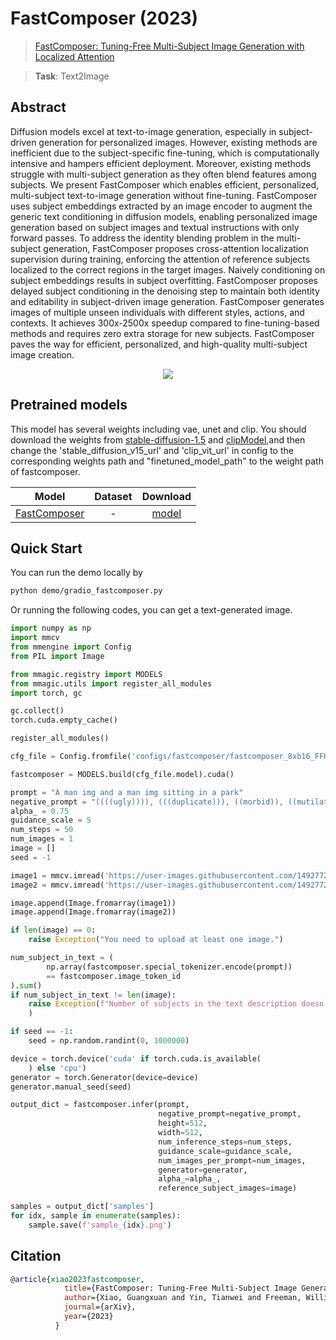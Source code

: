 # FastComposer (2023)

> [FastComposer: Tuning-Free Multi-Subject Image Generation with Localized Attention](https://arxiv.org/abs/2305.10431)

> **Task**: Text2Image

<!-- [ALGORITHM] -->

## Abstract

<!-- [ABSTRACT] -->

Diffusion models excel at text-to-image generation, especially in subject-driven generation for personalized images. However, existing methods are inefficient due to the subject-specific fine-tuning, which is computationally intensive and hampers efficient deployment. Moreover, existing methods struggle with multi-subject generation as they often blend features among subjects. We present FastComposer which enables efficient, personalized, multi-subject text-to-image generation without fine-tuning. FastComposer uses subject embeddings extracted by an image encoder to augment the generic text conditioning in diffusion models, enabling personalized image generation based on subject images and textual instructions with only forward passes. To address the identity blending problem in the multi-subject generation, FastComposer proposes cross-attention localization supervision during training, enforcing the attention of reference subjects localized to the correct regions in the target images. Naively conditioning on subject embeddings results in subject overfitting. FastComposer proposes delayed subject conditioning in the denoising step to maintain both identity and editability in subject-driven image generation. FastComposer generates images of multiple unseen individuals with different styles, actions, and contexts. It achieves 300x-2500x speedup compared to fine-tuning-based methods and requires zero extra storage for new subjects. FastComposer paves the way for efficient, personalized, and high-quality multi-subject image creation.

<!-- [IMAGE] -->

<div align=center>
<img src="https://user-images.githubusercontent.com/14927720/265914135-8a25789c-8d30-40cb-8ac5-e3bd3b617aac.png">
</div>

## Pretrained models

This model has several weights including vae, unet and clip. You should download the weights from [stable-diffusion-1.5](https://huggingface.co/runwayml/stable-diffusion-v1-5) and [clipModel](https://huggingface.co/openai/clip-vit-large-patch14),and then change the 'stable_diffusion_v15_url' and 'clip_vit_url' in config to the corresponding weights path and "finetuned_model_path" to the weight path of fastcomposer.

|                    Model                     | Dataset |                                            Download                                             |
| :------------------------------------------: | :-----: | :---------------------------------------------------------------------------------------------: |
| [FastComposer](./fastcomposer_8xb16_FFHQ.py) |    -    | [model](https://download.openxlab.org.cn/models/xiaomile/fastcomposer/weight/pytorch_model.bin) |

## Quick Start

You can run the demo locally by

```bash
python demo/gradio_fastcomposer.py
```

Or running the following codes, you can get a text-generated image.

```python
import numpy as np
import mmcv
from mmengine import Config
from PIL import Image

from mmagic.registry import MODELS
from mmagic.utils import register_all_modules
import torch, gc

gc.collect()
torch.cuda.empty_cache()

register_all_modules()

cfg_file = Config.fromfile('configs/fastcomposer/fastcomposer_8xb16_FFHQ.py')

fastcomposer = MODELS.build(cfg_file.model).cuda()

prompt = "A man img and a man img sitting in a park"
negative_prompt = "((((ugly)))), (((duplicate))), ((morbid)), ((mutilated)), [out of frame], extra fingers, mutated hands, ((poorly drawn hands)), ((poorly drawn face)), (((mutation))), (((deformed))), ((ugly)), blurry, ((bad anatomy)), (((bad proportions))), ((extra limbs)), cloned face, (((disfigured))). out of frame, ugly, extra limbs, (bad anatomy), gross proportions, (malformed limbs), ((missing arms)), ((missing legs)), (((extra arms))), (((extra legs))), mutated hands, (fused fingers), (too many fingers), (((long neck)))"
alpha_ = 0.75
guidance_scale = 5
num_steps = 50
num_images = 1
image = []
seed = -1

image1 = mmcv.imread('https://user-images.githubusercontent.com/14927720/265911400-91635451-54b6-4dc6-92a7-c1d02f88b62e.jpeg')
image2 = mmcv.imread('https://user-images.githubusercontent.com/14927720/265911502-66b67f53-dff0-4d25-a9af-3330e446aa48.jpeg')

image.append(Image.fromarray(image1))
image.append(Image.fromarray(image2))

if len(image) == 0:
    raise Exception("You need to upload at least one image.")

num_subject_in_text = (
        np.array(fastcomposer.special_tokenizer.encode(prompt))
        == fastcomposer.image_token_id
).sum()
if num_subject_in_text != len(image):
    raise Exception(f"Number of subjects in the text description doesn't match the number of reference images, #text subjects: {num_subject_in_text} #reference image: {len(image)}",
    )

if seed == -1:
    seed = np.random.randint(0, 1000000)

device = torch.device('cuda' if torch.cuda.is_available(
    ) else 'cpu')
generator = torch.Generator(device=device)
generator.manual_seed(seed)

output_dict = fastcomposer.infer(prompt,
                                 negative_prompt=negative_prompt,
                                 height=512,
                                 width=512,
                                 num_inference_steps=num_steps,
                                 guidance_scale=guidance_scale,
                                 num_images_per_prompt=num_images,
                                 generator=generator,
                                 alpha_=alpha_,
                                 reference_subject_images=image)

samples = output_dict['samples']
for idx, sample in enumerate(samples):
    sample.save(f'sample_{idx}.png')
```

## Citation

```bibtex
@article{xiao2023fastcomposer,
            title={FastComposer: Tuning-Free Multi-Subject Image Generation with Localized Attention},
            author={Xiao, Guangxuan and Yin, Tianwei and Freeman, William T. and Durand, Frédo and Han, Song},
            journal={arXiv},
            year={2023}
          }
```
